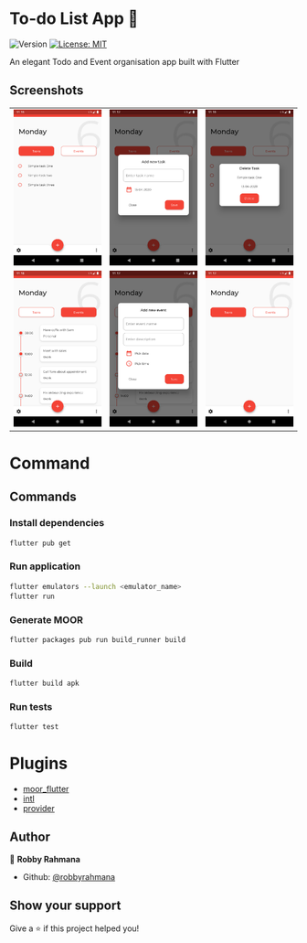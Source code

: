 # To-do List App 👋

![Version](https://img.shields.io/badge/version-1.0.0+1-blue.svg?cacheSeconds=2592000)
[![License: MIT](https://img.shields.io/badge/License-MIT-yellow.svg)](#)

An elegant Todo and Event organisation app built with Flutter

## Screenshots

||||
|--|--|--|
| ![tasklist](./docs/task_lists.png) | ![add_task](./docs/add_task.png) |![delete_task](./docs/delete_task.png) |
| ![eventlist](./docs/event_list.png) | ![add_event](./docs/add_event.png) |![delete_event](./docs/empty_task_list.png) |

# Command

## Commands

### Install dependencies

```sh
flutter pub get
```

### Run application

```sh
flutter emulators --launch <emulator_name>
flutter run
```

### Generate MOOR

```sh
flutter packages pub run build_runner build
```

### Build

```sh
flutter build apk
```

### Run tests

```sh
flutter test
```


# Plugins

- [moor_flutter](https://pub.dev/packages/moor_flutter)
- [intl](https://pub.dev/packages/intl)
- [provider](https://pub.dev/packages/provider)


## Author

👤 **Robby Rahmana**

* Github: [@robbyrahmana](https://github.com/robbyrahmana)

## Show your support

Give a ⭐️ if this project helped you!

